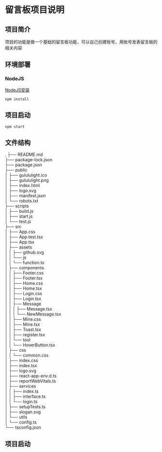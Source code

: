 # 留言板项目说明

## 项目简介

项目的功能是做一个基础的留言板功能，可以自己创建账号，用账号发表留言板的相关内容

## 环境部署

### NodeJS

[NodeJS安装](https://nodejs.org/zh-cn)

`npm install`

## 项目启动

`npm start`

## 文件结构

.
├── README.md  
├── package-lock.json  
├── package.json  
├── public  
│   ├── gulululight.ico  
│   ├── gulululight.png  
│   ├── index.html  
│   ├── logo.svg  
│   ├── manifest.json  
│   └── robots.txt  
├── scripts  
│   ├── build.js  
│   ├── start.js  
│   └── test.js  
├── src  
│   ├── App.css  
│   ├── App.test.tsx  
│   ├── App.tsx  
│   ├── assets  
│   │   ├── github.svg  
│   │   └── js  
│   │       └── function.ts  
│   ├── components  
│   │   ├── Footer.css  
│   │   ├── Footer.tsx  
│   │   ├── Home.css  
│   │   ├── Home.tsx  
│   │   ├── Login.css  
│   │   ├── Login.tsx  
│   │   ├── Message  
│   │   │   ├── Message.tsx  
│   │   │   └── NewMessage.tsx  
│   │   ├── Mine.css  
│   │   ├── Mine.tsx  
│   │   ├── Toast.tsx  
│   │   ├── register.tsx  
│   │   └── tool  
│   │       └── HoverButton.tsx  
│   ├── css  
│   │   └── common.css  
│   ├── index.css  
│   ├── index.tsx  
│   ├── logo.svg  
│   ├── react-app-env.d.ts  
│   ├── reportWebVitals.ts  
│   ├── services  
│   │   ├── index.ts  
│   │   ├── interface.ts  
│   │   └── login.ts  
│   ├── setupTests.ts  
│   ├── slogan.svg  
│   └── utils  
│       └── config.ts  
└── tsconfig.json  

## 项目启动
